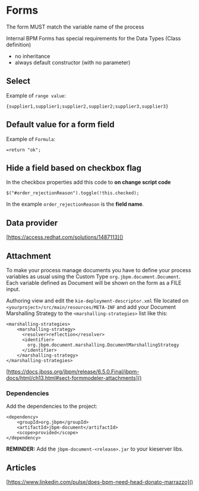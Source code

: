 # Forms

The form MUST match the variable name of the process

Internal BPM Forms has special requirements for the Data Types (Class definition) 

 - no inheritance
 - always default constructor (with no parameter)

## Select

Example of `range value`:

    {supplier1,supplier1;supplier2,supplier2;supplier3,supplier3}
    

## Default value for a form field

Example of `Formula`:

    =return "ok";

## Hide a field based on checkbox flag

In the checkbox properties add this code to **on change script code**

    $("#order_rejectionReason").toggle(!this.checked);

In the example `order_rejectionReason` is the **field name**.

## Data provider

[https://access.redhat.com/solutions/1487113]()

## Attachment

To make your process manage documents you have to define your process variables as usual using the Custom Type `org.jbpm.document.Document`. Each variable defined as Document will be shown on the form as a FILE input.
    
Authoring view and edit the `kie-deployment-descriptor.xml` file located on `<yourproject>/src/main/resources/META-INF` and add your Document Marshalling Strategy to the `<marshalling-strategies>` list like this:

    <marshalling-strategies>
        <marshalling-strategy>
          <resolver>reflection</resolver>
          <identifier>
            org.jbpm.document.marshalling.DocumentMarshallingStrategy
          </identifier>
        </marshalling-strategy>
    </marshalling-strategies>

[https://docs.jboss.org/jbpm/release/6.5.0.Final/jbpm-docs/html/ch13.html#sect-formmodeler-attachments]()

### Dependencies

Add the dependencies to the project:

    <dependency>
    	<groupId>org.jbpm</groupId>
    	<artifactId>jbpm-document</artifactId>
    	<scope>provided</scope>
    </dependency>

**REMINDER:** Add the `jbpm-document-<release>.jar` to your kieserver libs.

## Articles

[https://www.linkedin.com/pulse/does-bpm-need-head-donato-marrazzo]()


